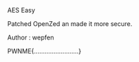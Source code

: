 AES Easy

Patched OpenZed an made it more secure.

Author : wepfen

PWNME{.........................}
